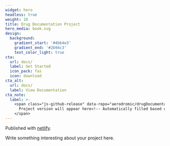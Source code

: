 ```yaml
---
widget: hero
headless: true
weight: 10
title: Drug Documentation Project
hero_media: book.svg
design:
  background:
    gradient_start: '#4bb4e3'
    gradient_end: '#2b94c3'
    text_color_light: true
cta:
  url: docs/
  label: Get Started
  icon_pack: fas
  icon: download
cta_alt:
  url: docs/
  label: View Documentation
cta_note:
  label: >-
    <span class="js-github-release" data-repo="aerodromic/drugDocumentation">
      Project version will appear here<!-- Automatically filled based on data-repo value -->
    </span>
---
```


Published with [netlify](https://www.netlify.com/).

Write something interesting about your project here.

